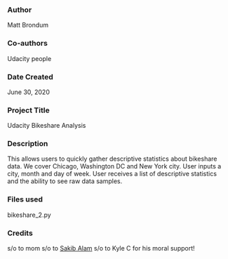 ### Author
Matt Brondum

### Co-authors
Udacity people

### Date Created
June 30, 2020

### Project Title
Udacity Bikeshare Analysis

### Description
This allows users to quickly gather descriptive statistics about bikeshare data. 
We cover Chicago, Washington DC and New York city. 
User inputs a city, month and day of week.
User receives a list of descriptive statistics and the ability to see raw data samples.

### Files used
bikeshare_2.py

### Credits
s/o to mom
s/o to [Sakib Alam](https://github.com/sa0000)
s/o to Kyle C for his moral support!